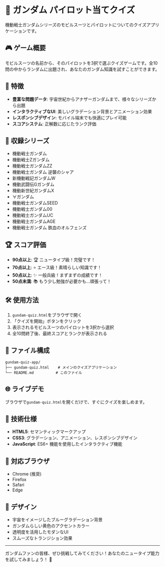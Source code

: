 # 🤖 ガンダム パイロット当てクイズ

機動戦士ガンダムシリーズのモビルスーツとパイロットについてのクイズアプリケーションです。

## 🎮 ゲーム概要

モビルスーツの名前から、そのパイロットを3択で選ぶクイズゲームです。全10問の中からランダムに出題され、あなたのガンダム知識を試すことができます。

## 🚀 特徴

- **豊富な問題データ**: 宇宙世紀からアナザーガンダムまで、様々なシリーズから出題
- **インタラクティブなUI**: 美しいグラデーション背景とアニメーション効果
- **レスポンシブデザイン**: モバイル端末でも快適にプレイ可能
- **スコアシステム**: 正解数に応じたランク評価

## 🎯 収録シリーズ

- 機動戦士ガンダム
- 機動戦士Ζガンダム
- 機動戦士ガンダムΖΖ
- 機動戦士ガンダム 逆襲のシャア
- 新機動戦記ガンダムW
- 機動武闘伝Gガンダム
- 機動新世紀ガンダムX
- ∀ガンダム
- 機動戦士ガンダムSEED
- 機動戦士ガンダム00
- 機動戦士ガンダムUC
- 機動戦士ガンダムAGE
- 機動戦士ガンダム 鉄血のオルフェンズ

## 🏆 スコア評価

- **90点以上**: 🏆 ニュータイプ級！完璧です！
- **70点以上**: ⭐ エース級！素晴らしい知識です！
- **50点以上**: ✨ 一般兵級！まずまずの成績です！
- **50点未満**: 📚 もう少し勉強が必要かも...頑張って！

## 🛠 使用方法

1. `gundam-quiz.html`をブラウザで開く
2. 「クイズを開始」ボタンをクリック
3. 表示されるモビルスーツのパイロットを3択から選択
4. 全10問終了後、最終スコアとランクが表示される

## 📁 ファイル構成

```
gundam-quiz-app/
├── gundam-quiz.html    # メインのクイズアプリケーション
└── README.md          # このファイル
```

## 🌐 ライブデモ

ブラウザで`gundam-quiz.html`を開くだけで、すぐにクイズを楽しめます。

## 🔧 技術仕様

- **HTML5**: セマンティックマークアップ
- **CSS3**: グラデーション、アニメーション、レスポンシブデザイン
- **JavaScript**: ES6+ 機能を使用したインタラクティブ機能

## 📱 対応ブラウザ

- Chrome (推奨)
- Firefox
- Safari
- Edge

## 🎨 デザイン

- 宇宙をイメージしたブルーグラデーション背景
- ガンダムらしい黄色のアクセントカラー
- 透明度を活用したモダンなUI
- スムーズなトランジション効果

---

ガンダムファンの皆様、ぜひ挑戦してみてください！あなたのニュータイプ能力を試してみましょう！ 🚀